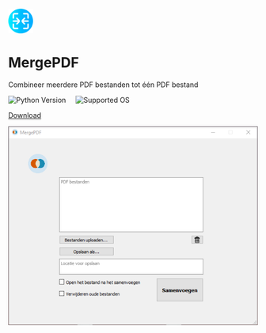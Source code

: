 <img src="https://github.com/jebr/MergePDF/blob/master/assets/merge-logo.png" width="50" height="50"></img>

# MergePDF

Combineer meerdere PDF bestanden tot één PDF bestand

![Python Version](https://img.shields.io/badge/Python-3.7-blue) &nbsp; &nbsp; ![Supported OS](https://img.shields.io/badge/OS-Windows%2FMacOS-orange)

[Download](https://github.com/jebr/MergePDF/releases)

![Screenshot](assets/screenshot-MergePDF.png?raw=true "Merge PDF  image")